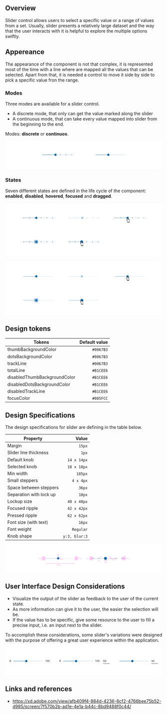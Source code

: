 ## Overview

Slider control allows users to select a specific value or a range of values from a set. Usually, slider presents a relatively large dataset and the way that the user interacts with it is helpful to explore the multiple options swiftly.

## Appereance

The appearance of the component is not that complex, it is represented most of the time with a line where are mapped all the values that can be selected. Apart from that, it is needed a control to move it side by side to pick a specific value fron the range.

### Modes

Three modes are available for a slider control.

- A discrete mode, that only can get the value marked along the slider
- A continuous mode, that can take every value mapped into slider from the beginning to the end.

Modes: **discrete** or **continuos**.

![Slider modes](images/slider_modes.png)

### States

Seven different states are defined in the life cycle of the component: **enabled**, **disabled**, **hovered**, **focused** and **dragged**.

![Slider mode discrete](images/slider_states_discrete.png)

![Slider mode continious](images/slider_states_cont.png)

## Design tokens

| Tokens                       | Default value |
| ---------------------------- | ------------: |
| thumbBackgroundColor         |     `#0067B3` |
| dotsBackgroundColor          |     `#0067B3` |
| trackLine                    |     `#0067B3` |
| totalLine                    |     `#B1CEE6` |
| disabledThumbBackgroundColor |     `#B1CEE6` |
| disabledDotsBackgroundColor  |     `#B1CEE6` |
| disabledTrackLine            |     `#B1CEE6` |
| focusColor                   |     `#005FCC` |

## Design Specifications

The design specifications for slider are defining in the table below.

| Property                |         Value |
| ----------------------- | ------------: |
| Margin                  |        `15px` |
| Slider line thickness   |         `1px` |
| Default knob            |   `14 x 14px` |
| Selected knob           |   `18 x 18px` |
| Min width               |       `185px` |
| Small steppers          |     `4 x 4px` |
| Space between steppers  |        `36px` |
| Separation with lock up |        `10px` |
| Lockup size             |   `40 x 40px` |
| Focused ripple          |   `42 x 42px` |
| Pressed ripple          |   `62 x 62px` |
| Font size (with text)   |        `16px` |
| Font weight             |     `Regular` |
| Knob shape              | `y:3, blur:3` |

![Slider specifications](images/slider_specs.png)

## User Interface Design Considerations

- Visualize the output of the slider as feedback to the user of the current state.
- As more information can give it to the user, the easier the selection will be.
- If the value has to be specific, give some resource to the user to fill a precise input, i.e. an input next to the slider.

To accomplish these considerations, some slider's variations were designed with the purpose of offering a great user experience within the application.

![Slider variation for special cases](images/slider_special.png)

## Links and references

- https://xd.adobe.com/view/afb409f4-884d-4236-6cf2-4766bee75b52-d985/screen/7f570b2b-ad1e-4e1a-b44c-8bd9488f0c44/
